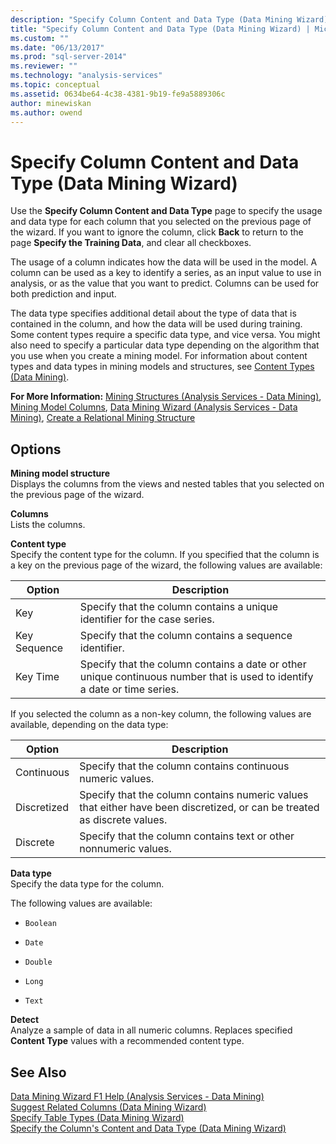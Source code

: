 ```yaml
---
description: "Specify Column Content and Data Type (Data Mining Wizard)"
title: "Specify Column Content and Data Type (Data Mining Wizard) | Microsoft Docs"
ms.custom: ""
ms.date: "06/13/2017"
ms.prod: "sql-server-2014"
ms.reviewer: ""
ms.technology: "analysis-services"
ms.topic: conceptual
ms.assetid: 0634be64-4c38-4381-9b19-fe9a5889306c
author: minewiskan
ms.author: owend
---
```

# Specify Column Content and Data Type (Data Mining Wizard)
  Use the **Specify Column Content and Data Type** page to specify the usage and data type for each column that you selected on the previous page of the wizard. If you want to ignore the column, click **Back** to return to the page **Specify the Training Data**, and clear all checkboxes.  
  
 The usage of a column indicates how the data will be used in the model. A column can be used as a key to identify a series, as an input value to use in analysis, or as the value that you want to predict. Columns can be used for both prediction and input.  
  
 The data type specifies additional detail about the type of data that is contained in the column, and how the data will be used during training. Some content types require a specific data type, and vice versa. You might also need to specify a particular data type depending on the algorithm that you use when you create a mining model. For information about content types and data types in mining models and structures, see [Content Types &#40;Data Mining&#41;](data-mining/content-types-data-mining.md).  
  
 **For More Information:** [Mining Structures &#40;Analysis Services - Data Mining&#41;](data-mining/mining-structures-analysis-services-data-mining.md), [Mining Model Columns](data-mining/mining-model-columns.md), [Data Mining Wizard &#40;Analysis Services - Data Mining&#41;](data-mining/data-mining-wizard-analysis-services-data-mining.md), [Create a Relational Mining Structure](data-mining/create-a-relational-mining-structure.md)  
  
## Options  
 **Mining model structure**  
 Displays the columns from the views and nested tables that you selected on the previous page of the wizard.  
  
 **Columns**  
 Lists the columns.  
  
 **Content type**  
 Specify the content type for the column. If you specified that the column is a key on the previous page of the wizard, the following values are available:  
  
|Option|Description|  
|------------|-----------------|  
|Key|Specify that the column contains a unique identifier for the case series.|  
|Key Sequence|Specify that the column contains a sequence identifier.|  
|Key Time|Specify that the column contains a date or other unique continuous number that is used to identify a date or time series.|  
  
 If you selected the column as a non-key column, the following values are available, depending on the data type:  
  
|Option|Description|  
|------------|-----------------|  
|Continuous|Specify that the column contains continuous numeric values.|  
|Discretized|Specify that the column contains numeric values that either have been discretized, or can be treated as discrete values.|  
|Discrete|Specify that the column contains text or other nonnumeric values.|  
  
 **Data type**  
 Specify the data type for the column.  
  
 The following values are available:  
  
-   `Boolean`  
  
-   `Date`  
  
-   `Double`  
  
-   `Long`  
  
-   `Text`  
  
 **Detect**  
 Analyze a sample of data in all numeric columns. Replaces specified **Content Type** values with a recommended content type.  
  
## See Also  
 [Data Mining Wizard F1 Help &#40;Analysis Services - Data Mining&#41;](data-mining-wizard-f1-help-analysis-services-data-mining.md)   
 [Suggest Related Columns &#40;Data Mining Wizard&#41;](suggest-related-columns-data-mining-wizard.md)   
 [Specify Table Types &#40;Data Mining Wizard&#41;](specify-table-types-data-mining-wizard.md)   
 [Specify the Column's Content and Data Type &#40;Data Mining Wizard&#41;](specify-the-column-s-content-and-data-type-data-mining-wizard.md)  
  
  
